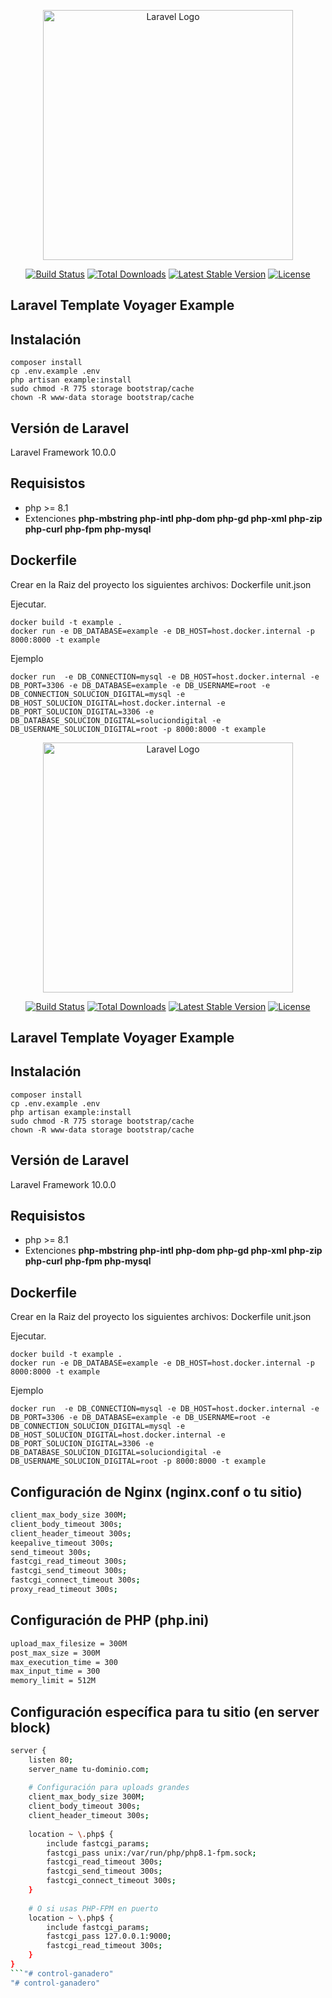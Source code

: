 <p align="center"><a href="https://laravel.com" target="_blank"><img src="https://raw.githubusercontent.com/laravel/art/master/logo-lockup/5%20SVG/2%20CMYK/1%20Full%20Color/laravel-logolockup-cmyk-red.svg" width="400" alt="Laravel Logo"></a></p>

<p align="center">
<a href="https://github.com/laravel/framework/actions"><img src="https://github.com/laravel/framework/workflows/tests/badge.svg" alt="Build Status"></a>
<a href="https://packagist.org/packages/laravel/framework"><img src="https://img.shields.io/packagist/dt/laravel/framework" alt="Total Downloads"></a>
<a href="https://packagist.org/packages/laravel/framework"><img src="https://img.shields.io/packagist/v/laravel/framework" alt="Latest Stable Version"></a>
<a href="https://packagist.org/packages/laravel/framework"><img src="https://img.shields.io/packagist/l/laravel/framework" alt="License"></a>
</p>

## Laravel Template Voyager Example

## Instalación
```
composer install
cp .env.example .env
php artisan example:install
sudo chmod -R 775 storage bootstrap/cache
chown -R www-data storage bootstrap/cache
```

## Versión de Laravel
Laravel Framework 10.0.0

## Requisistos
- php >= 8.1
- Extenciones **php-mbstring php-intl php-dom php-gd php-xml php-zip php-curl php-fpm php-mysql**


## Dockerfile
Crear en la Raiz del proyecto los siguientes archivos:
Dockerfile
unit.json

Ejecutar.
```
docker build -t example .
docker run -e DB_DATABASE=example -e DB_HOST=host.docker.internal -p 8000:8000 -t example
```
Ejemplo
```
docker run  -e DB_CONNECTION=mysql -e DB_HOST=host.docker.internal -e DB_PORT=3306 -e DB_DATABASE=example -e DB_USERNAME=root -e DB_CONNECTION_SOLUCION_DIGITAL=mysql -e DB_HOST_SOLUCION_DIGITAL=host.docker.internal -e DB_PORT_SOLUCION_DIGITAL=3306 -e DB_DATABASE_SOLUCION_DIGITAL=soluciondigital -e DB_USERNAME_SOLUCION_DIGITAL=root -p 8000:8000 -t example
```
<p align="center"><a href="https://laravel.com" target="_blank"><img src="https://raw.githubusercontent.com/laravel/art/master/logo-lockup/5%20SVG/2%20CMYK/1%20Full%20Color/laravel-logolockup-cmyk-red.svg" width="400" alt="Laravel Logo"></a></p>

<p align="center">
<a href="https://github.com/laravel/framework/actions"><img src="https://github.com/laravel/framework/workflows/tests/badge.svg" alt="Build Status"></a>
<a href="https://packagist.org/packages/laravel/framework"><img src="https://img.shields.io/packagist/dt/laravel/framework" alt="Total Downloads"></a>
<a href="https://packagist.org/packages/laravel/framework"><img src="https://img.shields.io/packagist/v/laravel/framework" alt="Latest Stable Version"></a>
<a href="https://packagist.org/packages/laravel/framework"><img src="https://img.shields.io/packagist/l/laravel/framework" alt="License"></a>
</p>

## Laravel Template Voyager Example

## Instalación
```
composer install
cp .env.example .env
php artisan example:install
sudo chmod -R 775 storage bootstrap/cache
chown -R www-data storage bootstrap/cache
```

## Versión de Laravel
Laravel Framework 10.0.0

## Requisistos
- php >= 8.1
- Extenciones **php-mbstring php-intl php-dom php-gd php-xml php-zip php-curl php-fpm php-mysql**


## Dockerfile
Crear en la Raiz del proyecto los siguientes archivos:
Dockerfile
unit.json

Ejecutar.
```
docker build -t example .
docker run -e DB_DATABASE=example -e DB_HOST=host.docker.internal -p 8000:8000 -t example
```
Ejemplo
```
docker run  -e DB_CONNECTION=mysql -e DB_HOST=host.docker.internal -e DB_PORT=3306 -e DB_DATABASE=example -e DB_USERNAME=root -e DB_CONNECTION_SOLUCION_DIGITAL=mysql -e DB_HOST_SOLUCION_DIGITAL=host.docker.internal -e DB_PORT_SOLUCION_DIGITAL=3306 -e DB_DATABASE_SOLUCION_DIGITAL=soluciondigital -e DB_USERNAME_SOLUCION_DIGITAL=root -p 8000:8000 -t example
```


## Configuración de Nginx (nginx.conf o tu sitio)
```sh
client_max_body_size 300M;
client_body_timeout 300s;
client_header_timeout 300s;
keepalive_timeout 300s;
send_timeout 300s;
fastcgi_read_timeout 300s;
fastcgi_send_timeout 300s;
fastcgi_connect_timeout 300s;
proxy_read_timeout 300s;
```
## Configuración de PHP (php.ini)
```sh
upload_max_filesize = 300M
post_max_size = 300M
max_execution_time = 300
max_input_time = 300
memory_limit = 512M
```
## Configuración específica para tu sitio (en server block)
```sh
server {
    listen 80;
    server_name tu-dominio.com;
    
    # Configuración para uploads grandes
    client_max_body_size 300M;
    client_body_timeout 300s;
    client_header_timeout 300s;
    
    location ~ \.php$ {
        include fastcgi_params;
        fastcgi_pass unix:/var/run/php/php8.1-fpm.sock;
        fastcgi_read_timeout 300s;
        fastcgi_send_timeout 300s;
        fastcgi_connect_timeout 300s;
    }
    
    # O si usas PHP-FPM en puerto
    location ~ \.php$ {
        include fastcgi_params;
        fastcgi_pass 127.0.0.1:9000;
        fastcgi_read_timeout 300s;
    }
}
```"# control-ganadero" 
"# control-ganadero" 

